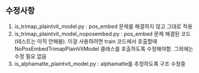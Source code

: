 ## 수정사항

1. is_trimap_plaintvit_model.py : pos_embed 문제를 해결하지 않고 그대로 적용
2. is_trimap_plaintvit_model_noposembed.py : pos_embed 문제 해결된 코드 (테스트는 아직 안해봄). 이걸 사용하려면 train 코드에서 호출할때 NoPosEmbedTrimapPlainVitModel 클래스를 호출하도록 수정해야함. 그외에는 수정 필요 없음
3. is_alphamatte_plaintvit_model.py : alphamatte를 추정하도록 구조 수정중
